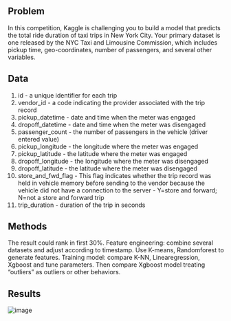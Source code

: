 
## Problem
In this competition, Kaggle is challenging you to build a model that predicts the total ride duration of taxi trips in New York City. Your primary dataset is one released by the NYC Taxi and Limousine Commission, which includes pickup time, geo-coordinates, number of passengers, and several other variables.



## Data
1. id - a unique identifier for each trip
2. vendor_id - a code indicating the provider associated with the trip record
3. pickup_datetime - date and time when the meter was engaged
4. dropoff_datetime - date and time when the meter was disengaged
5. passenger_count - the number of passengers in the vehicle (driver entered value)
6. pickup_longitude - the longitude where the meter was engaged
7. pickup_latitude - the latitude where the meter was engaged
8. dropoff_longitude - the longitude where the meter was disengaged
9. dropoff_latitude - the latitude where the meter was disengaged
10. store_and_fwd_flag - This flag indicates whether the trip record was held in vehicle memory before sending to the vendor because the vehicle did not have a connection to the server - Y=store and forward; N=not a store and forward trip
11. trip_duration - duration of the trip in seconds


## Methods

The result could rank in first 30%. Feature engineering: combine several datasets and adjust according to timestamp. Use K-means, Randomforest to generate features. Training model: compare K-NN, Linearegression, Xgboost and tune parameters. Then compare Xgboost model treating “outliers” as outliers or other behaviors.

## Results
![image](https://user-images.githubusercontent.com/28909028/39531283-6b5bb164-4df0-11e8-86c8-c844efcee0f3.png)





